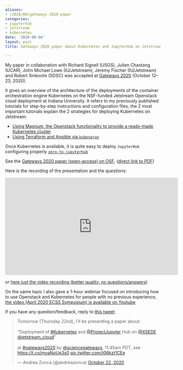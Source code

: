 ```yaml
---
aliases:
- /2020/09/gateways-2020-paper
categories:
- jupyterhub
- jetstream
- kubernetes
date: '2020-09-04'
layout: post
title: Gateways 2020 paper about Kubernetes and JupyterHub on Jetstream

---
```


My paper in collaboration with Richard Signell (USGS), Julien Chastang (UCAR), John Michael Lowe (IU/Jetstream), Jeremy Fischer (IU/Jetstream) and Robert Sinkovits (SDSC) was accepted at [Gateways 2020](https://sciencegateways.org/web/gateways2020) (October 12–23, 2020).

It gives an overview of the architecture of the deployments of the container orchestration engine Kubernetes
on the NSF-funded Jetstream Openstack cloud deployment at Indiana University.
It refers to my previously published tutorials for step-by-step instructions and configuration files,
the 2 most important tutorials explain the 2 strategies for deploying Kubernetes on Jetstream:

* [Using Magnum, the Openstack functionality to provide a ready-made Kubernetes cluster](https://zonca.dev/2020/05/kubernetes-jupyterhub-jetstream-magnum.html)
* [Using Terraform and Ansible via `kubespray`](https://zonca.dev/2020/06/kubernetes-jetstream-kubespray.html)

Once Kubernetes is available, it is quite easy to deploy `JupyterHub` configuring properly [`zero-to-jupyterhub`](https://zero-to-jupyterhub.readthedocs.io/en/latest/)

See the [Gateways 2020 paper (open-access) on OSF](https://osf.io/zyhwt/), ([direct link to PDF](https://osf.io/gkz9v/download))

Here is the recording of the presentation and the questions:

<iframe width="560" height="315" src="https://www.youtube.com/embed/D5ZrbB2KtXw" frameborder="0" allow="accelerometer; autoplay; clipboard-write; encrypted-media; gyroscope; picture-in-picture" allowfullscreen></iframe>

or [here just the video recording (better quality, no questions/answers)](https://www.youtube.com/watch?v=1ECTVNpvaoo&feature=youtu.be)


On the same topic I also gave a 1-hour webinar focused on introducing how to use Openstack and Kubernetes for people with no previous experience, [the video (April 2020 ECSS Symposium) is available on Youtube](https://www.youtube.com/watch?v=jiYw4g4RX-w)

If you have any question/feedback, reply to [this tweet](https://twitter.com/andreazonca/status/1319145344089767936):

<blockquote class="twitter-tweet"><p lang="en" dir="ltr">Tomorrow (Thursday 22nd), I&#39;ll be presenting a paper about:<br><br>&quot;Deployment of <a href="https://twitter.com/hashtag/Kubernetes?src=hash&amp;ref_src=twsrc%5Etfw">#Kubernetes</a> and <a href="https://twitter.com/ProjectJupyter?ref_src=twsrc%5Etfw">@ProjectJupyter</a> Hub on <a href="https://twitter.com/xsede?ref_src=twsrc%5Etfw">@XSEDE</a> <a href="https://twitter.com/jetstream_cloud?ref_src=twsrc%5Etfw">@jetstream_cloud</a>&quot;<br><br>at <a href="https://twitter.com/hashtag/gateways2020?src=hash&amp;ref_src=twsrc%5Etfw">#gateways2020</a> by <a href="https://twitter.com/sciencegateways?ref_src=twsrc%5Etfw">@sciencegateways</a>, 11:45am PDT, see <a href="https://t.co/myaNoUe3s0">https://t.co/myaNoUe3s0</a> <a href="https://t.co/t06kzt1CEe">pic.twitter.com/t06kzt1CEe</a></p>&mdash; Andrea Zonca (@andreazonca) <a href="https://twitter.com/andreazonca/status/1319145344089767936?ref_src=twsrc%5Etfw">October 22, 2020</a></blockquote> <script async src="https://platform.twitter.com/widgets.js" charset="utf-8"></script>
